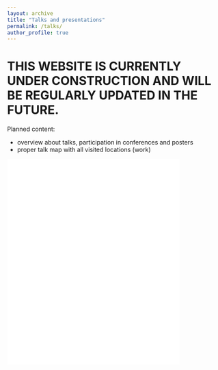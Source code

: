 ```yaml
---
layout: archive
title: "Talks and presentations"
permalink: /talks/
author_profile: true
---
```


# THIS WEBSITE IS CURRENTLY UNDER CONSTRUCTION AND WILL BE REGULARLY UPDATED IN THE FUTURE.

Planned content:
* overview about talks, participation in conferences and posters
* proper talk map with all visited locations (work)

<iframe src="/talkmap/map.html" width = "80%" height = "480px" style="border:none;"></iframe> 
